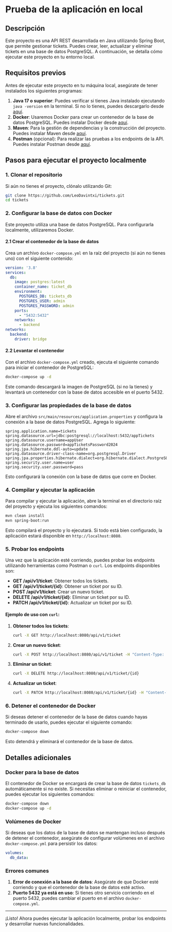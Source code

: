 
# Prueba de la aplicación en local

## Descripción

Este proyecto es una API REST desarrollada en Java utilizando Spring Boot, que permite gestionar tickets. Puedes crear, leer, actualizar y eliminar tickets en una base de datos PostgreSQL. A continuación, se detalla cómo ejecutar este proyecto en tu entorno local.

## Requisitos previos

Antes de ejecutar este proyecto en tu máquina local, asegúrate de tener instalados los siguientes programas:

1. **Java 17 o superior**: Puedes verificar si tienes Java instalado ejecutando `java -version` en la terminal. Si no lo tienes, puedes descargarlo desde [aquí](https://adoptopenjdk.net/).
2. **Docker**: Usaremos Docker para crear un contenedor de la base de datos PostgreSQL. Puedes instalar Docker desde [aquí](https://www.docker.com/products/docker-desktop).
3. **Maven**: Para la gestión de dependencias y la construcción del proyecto. Puedes instalar Maven desde [aquí](https://maven.apache.org/install.html).
4. **Postman** (opcional): Para realizar las pruebas a los endpoints de la API. Puedes instalar Postman desde [aquí](https://www.postman.com/downloads/).

## Pasos para ejecutar el proyecto localmente

### 1. Clonar el repositorio

Si aún no tienes el proyecto, clónalo utilizando Git:

```bash
git clone https://github.com/LeoDavintxi/tickets.git
cd tickets
```

### 2. Configurar la base de datos con Docker

Este proyecto utiliza una base de datos PostgreSQL. Para configurarla localmente, utilizaremos Docker.

#### 2.1 Crear el contenedor de la base de datos

Crea un archivo `docker-compose.yml` en la raíz del proyecto (si aún no tienes uno) con el siguiente contenido:

```yaml
version: '3.8'
services:
  db:
    image: postgres:latest
    container_name: ticket_db
    environment:
      POSTGRES_DB: tickets_db
      POSTGRES_USER: admin
      POSTGRES_PASSWORD: admin
    ports:
      - "5432:5432"
    networks:
      - backend
networks:
  backend:
    driver: bridge
```

#### 2.2 Levantar el contenedor

Con el archivo `docker-compose.yml` creado, ejecuta el siguiente comando para iniciar el contenedor de PostgreSQL:

```bash
docker-compose up -d
```

Este comando descargará la imagen de PostgreSQL (si no la tienes) y levantará un contenedor con la base de datos accesible en el puerto 5432.

### 3. Configurar las propiedades de la base de datos

Abre el archivo `src/main/resources/application.properties` y configura la conexión a la base de datos PostgreSQL. Agrega lo siguiente:

```properties
spring.application.name=tickets
spring.datasource.url=jdbc:postgresql://localhost:5432/appTickets
spring.datasource.username=appUser
spring.datasource.password=appTicketsPassword2024
spring.jpa.hibernate.ddl-auto=update
spring.datasource.driver-class-name=org.postgresql.Driver
spring.jpa.properties.hibernate.dialect=org.hibernate.dialect.PostgreSQLDialect
spring.security.user.name=user
spring.security.user.password=pass
```

Esto configurará la conexión con la base de datos que corre en Docker.

### 4. Compilar y ejecutar la aplicación

Para compilar y ejecutar la aplicación, abre la terminal en el directorio raíz del proyecto y ejecuta los siguientes comandos:

```bash
mvn clean install
mvn spring-boot:run
```

Esto compilará el proyecto y lo ejecutará. Si todo está bien configurado, la aplicación estará disponible en `http://localhost:8080`.

### 5. Probar los endpoints

Una vez que la aplicación esté corriendo, puedes probar los endpoints utilizando herramientas como Postman o `curl`. Los endpoints disponibles son:

- **GET /api/v1/ticket**: Obtener todos los tickets.
- **GET /api/v1/ticket/{id}**: Obtener un ticket por su ID.
- **POST /api/v1/ticket**: Crear un nuevo ticket.
- **DELETE /api/v1/ticket/{id}**: Eliminar un ticket por su ID.
- **PATCH /api/v1/ticket/{id}**: Actualizar un ticket por su ID.

#### Ejemplo de uso con `curl`:

1. **Obtener todos los tickets**:
   ```bash
   curl -X GET http://localhost:8080/api/v1/ticket
   ```

2. **Crear un nuevo ticket**:
   ```bash
   curl -X POST http://localhost:8080/api/v1/ticket -H "Content-Type: application/json" -d '{"titulo": "Nuevo Ticket", "descripcion": "Descripción del ticket"}'
   ```

3. **Eliminar un ticket**:
   ```bash
   curl -X DELETE http://localhost:8080/api/v1/ticket/{id}
   ```

4. **Actualizar un ticket**:
   ```bash
   curl -X PATCH http://localhost:8080/api/v1/ticket/{id} -H "Content-Type: application/json" -d '{"titulo": "Ticket Actualizado", "descripcion": "Descripción actualizada"}'
   ```

### 6. Detener el contenedor de Docker

Si deseas detener el contenedor de la base de datos cuando hayas terminado de usarlo, puedes ejecutar el siguiente comando:

```bash
docker-compose down
```

Esto detendrá y eliminará el contenedor de la base de datos.

## Detalles adicionales

### Docker para la base de datos

El contenedor de Docker se encargará de crear la base de datos `tickets_db` automáticamente si no existe. Si necesitas eliminar o reiniciar el contenedor, puedes ejecutar los siguientes comandos:

```bash
docker-compose down
docker-compose up -d
```

### Volúmenes de Docker

Si deseas que los datos de la base de datos se mantengan incluso después de detener el contenedor, asegúrate de configurar volúmenes en el archivo `docker-compose.yml` para persistir los datos:

```yaml
volumes:
  db_data:
```

### Errores comunes

1. **Error de conexión a la base de datos**: Asegúrate de que Docker esté corriendo y que el contenedor de la base de datos esté activo.
2. **Puerto 5432 ya está en uso**: Si tienes otro servicio corriendo en el puerto 5432, puedes cambiar el puerto en el archivo `docker-compose.yml`.

---

¡Listo! Ahora puedes ejecutar la aplicación localmente, probar los endpoints y desarrollar nuevas funcionalidades.